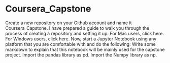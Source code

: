 # Coursera_Capstone
Create a new repository on your Github account and name it Coursera_Capstone. I have prepared a guide to walk you through the process of creating a repository and setting it up. For Mac users, click here. For Windows users, click here. Now, start a Jupyter Notebook using any platform that you are comfortable with and do the following: Write some markdown to explain that this notebook will be mainly used for the capstone project. Import the pandas library as pd. Import the Numpy library as np.
